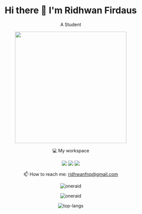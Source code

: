 <h1 align='center'>
  Hi there 👋 I'm Ridhwan Firdaus
</h1>

<p align='center'>
  A Student 
</p>

<!-- <p align='center'>
  
 <a href="https://www.facebook.com/mr.94t3z">
  <img src="https://img.shields.io/badge/Facebook-%231877F2.svg?style=for-the-badge&logo=Facebook&logoColor=white" />        
 </a>&nbsp;&nbsp;
 
 <a href="https://www.instagram.com/m.taopik_/">
  <img src="https://img.shields.io/badge/instagram-E4405F?style=for-the-badge&logo=instagram&logoColor=white" /> 
 </a>&nbsp;&nbsp;
 
 <a href="https://www.linkedin.com/in/muhamad-taopik-8b0746174">
  <img src="https://img.shields.io/badge/linkedin-%230077B5.svg?&style=for-the-badge&logo=linkedin&logoColor=white" />
 </a>&nbsp;&nbsp;
 
 <a href="https://twitter.com/mr94t3z">
  <img src="https://img.shields.io/twitter/follow/mr94t3z?color=1DA1F2&logo=twitter&style=for-the-badge" />
 </a>&nbsp;&nbsp;
  
</p>
-->

<p align='center'>
  <a href="#"><img src="https://github-readme-stats.vercel.app/api?username=oneraid&show_icons=true&count_private=true&theme=dark" width="350"></a>
</p>

<p align='center'>
  💻 My workspace<br/><br/>
  <img src="https://img.shields.io/static/v1?style=for-the-badge&message=ASUS&color=000000&logo=Windows&logoColor=FFFFFF&label=WINDOWS" />
  <img src="https://img.shields.io/static/v1?style=for-the-badge&message=Chip&color=000000&logo=Intel&logoColor=FFFFFF&label=CORE I7" />
  <img src="https://img.shields.io/static/v1?style=for-the-badge&message=Ram&color=000000&logo=Ram&logoColor=FFFFFF&label=8GB" />
</p>

<p align='center'>
  📫 How to reach me: <a href='mailto:ridhwanfnp@gmail.com'>ridhwanfnp@gmail.com</a>
</p>

<p align='center'>
  <img src="https://komarev.com/ghpvc/?username=oneraid&label=Stalker&color=129e00&style=plastic" alt="oneraid" />
  <br>
  <!-- <a href="#"><img src="https://badges.pufler.dev/visits/mr94t3z/mr94t3z"></a> total of stalkers. -->
</p>

<p align='center'>
  <img align="center" src="https://github-readme-streak-stats.herokuapp.com/?user=oneraid&theme=dark" alt="oneraid" />
</p>

<p align='center'>
  <img src="https://github-readme-stats.vercel.app/api/top-langs/?username=oneraid&theme=dark&hide_border=false&include_all_commits=false&count_private=false&layout=compact" alt="top-langs" />
</p>
